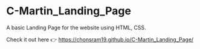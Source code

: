 # C-Martin_Landing_Page
A basic Landing Page for the website using HTML, CSS.

Check it out here 👉 https://chonsram19.github.io/C-Martin_Landing_Page/
